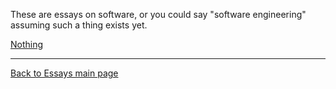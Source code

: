 These are essays on software, or you could say "software engineering" assuming such a thing exists yet.

[Nothing](Nothing.md)

----

[Back to Essays main page](../README.md)
